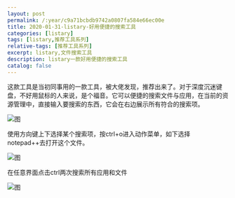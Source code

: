 ```yaml
---
layout: post
permalink: /:year/c9a71bcbdb9742a0807fa584e66ec00e
title: 2020-01-31-listary-好用便捷的搜索工具
categories: [listary]
tags: [listary,推荐工具系列]
relative-tags: [推荐工具系列]
excerpt: listary,文件搜索工具
description: listary一款好用便捷的搜索工具
catalog: false
---
```


这款工具是当初同事用的一款工具，被大佬发现，推荐出来了。对于深度沉迷键盘，不好用鼠标的人来说，是个福音。它可以便捷的搜索文件与应用，在当前的资源管理中，直接输入要搜索的东西，它会在右边展示所有符合的搜索项。

![图](https://gitee.com/linxingyang/at-2020-10-02-image/raw/master/image/L-listary/image/2020-01-31/01.png)



使用方向键上下选择某个搜索项，按ctrl+o进入动作菜单，如下选择notepad++去打开这个文件。

![图](https://gitee.com/linxingyang/at-2020-10-02-image/raw/master/image/L-listary/image/2020-01-31/02.png)



在任意界面点击ctrl两次搜索所有应用和文件

![图](https://gitee.com/linxingyang/at-2020-10-02-image/raw/master/image/L-listary/image/2020-01-31/04.png)

